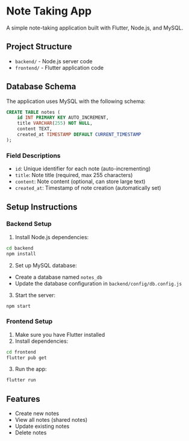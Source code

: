 # Note Taking App

A simple note-taking application built with Flutter, Node.js, and MySQL.

## Project Structure
- `backend/` - Node.js server code
- `frontend/` - Flutter application code

## Database Schema

The application uses MySQL with the following schema:

```sql
CREATE TABLE notes (
    id INT PRIMARY KEY AUTO_INCREMENT,
    title VARCHAR(255) NOT NULL,
    content TEXT,
    created_at TIMESTAMP DEFAULT CURRENT_TIMESTAMP
);
```

### Field Descriptions
- `id`: Unique identifier for each note (auto-incrementing)
- `title`: Note title (required, max 255 characters)
- `content`: Note content (optional, can store large text)
- `created_at`: Timestamp of note creation (automatically set)

## Setup Instructions

### Backend Setup
1. Install Node.js dependencies:
```bash
cd backend
npm install
```

2. Set up MySQL database:
- Create a database named `notes_db`
- Update the database configuration in `backend/config/db.config.js`

3. Start the server:
```bash
npm start
```

### Frontend Setup
1. Make sure you have Flutter installed
2. Install dependencies:
```bash
cd frontend
flutter pub get
```

3. Run the app:
```bash
flutter run
```

## Features
- Create new notes
- View all notes (shared notes)
- Update existing notes
- Delete notes  